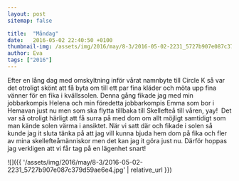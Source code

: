```yaml
---
layout: post
sitemap: false

title:  "Måndag"
date:   2016-05-02 22:40:50 +0100
thumbnail-img: /assets/img/2016/may/8-3/2016-05-02-2231_5727b907e087c379d59ae6e4.jpg
author: Eva
tags: ["2016"]
---
```


Efter en lång dag med omskyltning inför vårat namnbyte till Circle K så var det otroligt skönt att få byta om till ett par fina kläder och möta upp fina vänner för en fika i kvällssolen. Denna gång fikade jag med min jobbarkompis Helena och min föredetta jobbarkompis Emma som bor i Hemavan just nu men som ska flytta tillbaka till Skellefteå till våren, yay!  Det var så otroligt härligt att få surra på med dom om allt möjligt samtidigt som man kände solen värma i ansiktet. När vi satt där och fikade i solen så kunde jag it sluta tänka på att jag vill kunna bjuda hem dom på fika och fler av mina skellefteåmänniskor men det kan jag it göra just nu. Därför hoppas jag verkligen att vi får tag på en lägenhet snart!

![]({{ '/assets/img/2016/may/8-3/2016-05-02-2231_5727b907e087c379d59ae6e4.jpg'  | relative_url }})

